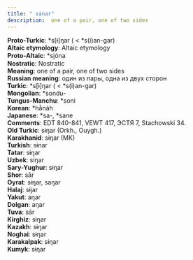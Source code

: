 ```yaml
---
title: " sɨnar"
description:  one of a pair, one of two sides
---
```


<strong>Proto-Turkic</strong>:  *s[ɨ]ŋar ( < *s(i)an-gar)<br>
<strong>Altaic etymology</strong>:  Altaic etymology<br>
<strong> Proto-Altaic</strong>:  *si̯óna<br>
<strong>Nostratic</strong>:  Nostratic<br>
<strong>Meaning</strong>:  one of a pair, one of two sides<br>
<strong>Russian meaning</strong>:  один из пары, одна из двух сторон<br>
<strong>Turkic</strong>:  *s[ɨ]ŋar ( < *s(i)an-gar)<br>
<strong>Mongolian</strong>:  *sondu-<br>
<strong>Tungus-Manchu</strong>:  *soni<br>
<strong>Korean</strong>:  *hằnàh<br>
<strong>Japanese</strong>:  *sa-, *sane<br>
<strong>Comments</strong>:  EDT 840-841, VEWT 417, ЭСТЯ 7, Stachowski 34.<br>
<strong>Old Turkic</strong>:  sɨŋar (Orkh., Ouygh.)<br>
<strong>Karakhanid</strong>:  sɨŋar (MK)<br>
<strong>Turkish</strong>:  sɨnar<br>
<strong>Tatar</strong>:  sɨŋar<br>
<strong>Uzbek</strong>:  siŋar<br>
<strong>Sary-Yughur</strong>:  sɨŋar<br>
<strong>Shor</strong>:  sār<br>
<strong>Oyrat</strong>:  sɨŋar, saŋar<br>
<strong>Halaj</strong>:  sɨjar<br>
<strong>Yakut</strong>:  aŋar<br>
<strong>Dolgan</strong>:  aŋar<br>
<strong>Tuva</strong>:  sār<br>
<strong>Kirghiz</strong>:  sɨŋar<br>
<strong>Kazakh</strong>:  sɨŋar<br>
<strong>Noghai</strong>:  sɨŋar<br>
<strong>Karakalpak</strong>:  sɨŋar<br>
<strong>Kumyk</strong>:  sɨŋar<br>


